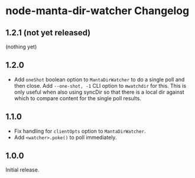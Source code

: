 # node-manta-dir-watcher Changelog

## 1.2.1 (not yet released)

(nothing yet)


## 1.2.0

- Add `oneShot` boolean option to `MantaDirWatcher` to do a single poll and then close.
  Add `--one-shot, -1` CLI option to `mwatchdir` for this. This is only useful when
  also using syncDir so that there is a local dir against which to compare content
  for the single poll results.

## 1.1.0

- Fix handling for `clientOpts` option to `MantaDirWatcher`.
- Add `<watcher>.poke()` to poll immediately.


## 1.0.0

Initial release.
